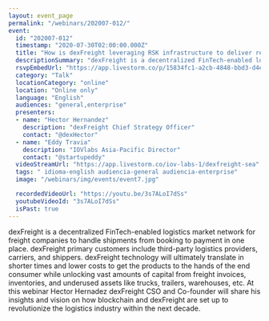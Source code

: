 ```yaml
---
layout: event_page
permalink: "/webinars/202007-012/"
event:
  id: "202007-012"
  timestamp: "2020-07-30T02:00:00.000Z"
  title: "How is dexFreight leveraging RSK infrastructure to deliver real world solutions to the multi-trillion dollar logistics industry?"
  descriptionSummary: "dexFreight is a decentralized FinTech-enabled logistics market network for freight companies to handle shipments from booking to payment in…"
  rsvpEmbedUrl: "https://app.livestorm.co/p/15834fc1-a2cb-4848-bbd3-d4edf7923947/form"
  category: "Talk"
  locationCategory: "online"
  location: "Online only"
  language: "English"
  audiences: "general,enterprise"
  presenters:
  - name: "Hector Hernandez"
    description: "dexFreight Chief Strategy Officer"
    contact: "@dexHector"
  - name: "Eddy Travia"
    description: "IOVlabs Asia-Pacific Director"
    contact: "@startupeddy"
  videoStreamUrl: "https://app.livestorm.co/iov-labs-1/dexfreight-sea"
  tags: " idioma-english audiencia-general audiencia-enterprise"
  image: "/webinars/img/events/event7.jpg"

  recordedVideoUrl: "https://youtu.be/3s7ALoI7dSs"
  youtubeVideoId: "3s7ALoI7dSs"
  isPast: true
---
```



dexFreight is a decentralized FinTech-enabled logistics market network for freight companies to handle shipments from booking to payment in one place. 
dexFreight primary customers include third-party logistics providers, carriers, and shippers. dexFreight technology will ultimately translate in shorter times and lower costs to get the products to the hands of the end consumer while unlocking vast amounts of capital from freight invoices, inventories, and underused assets like trucks, trailers, warehouses, etc.
At this webinar Hector Hernadez dexFreight CSO and Co-founder will share his insights and vision on how blockchain and dexFreight are set up to revolutionize the logistics industry within the next decade.

